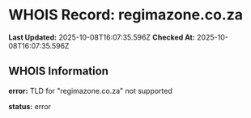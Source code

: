 # WHOIS Record: regimazone.co.za

**Last Updated:** 2025-10-08T16:07:35.596Z
**Checked At:** 2025-10-08T16:07:35.596Z

## WHOIS Information

**error:** TLD for "regimazone.co.za" not supported

**status:** error

